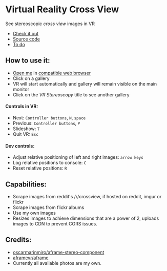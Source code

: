 # Virtual Reality Cross View
See stereoscopic *cross view* images in VR

* [Check it out](http://amadeusw.com/vr-stereoscopy/webui/)
* [Source code](https://github.com/AmadeusW/vr-stereoscopy/)
* [To do](https://github.com/AmadeusW/vr-stereoscopy/issues)

## How to use it:

* [Open me](http://amadeusw.com/vr-stereoscopy/webui/) in [compatible web browser](https://github.com/AmadeusW/vr-stereoscopy/issues/8)
* Click on a gallery
 * VR will start automatically and gallery will remain visible on the main monitor
* Click on the _VR Stereoscopy_ title to see another gallery

#### Controls in VR:

* Next: `Controller buttons`, `N`, `space`
* Previous: `Controller buttons`, `P`
* Slideshow: `T`
* Quit VR: `Esc`

#### Dev controls:

* Adjust relative positioning of left and right images: `arrow keys`
* Log relative positions to console: `C`
* Reset relative positions: `R`

## Capabilities:

* Scrape images from reddit's /r/crossview, if hosted on reddit, imgur or flickr
* Scrape images from flickr albums
* Use my own images
* Resizes images to achieve dimensions that are a power of 2, uploads images to CDN to prevent CORS issues.

## Credits:
- [oscarmarinmiro/aframe-stereo-component](https://github.com/oscarmarinmiro/aframe-stereo-component)
- [aframevr/aframe](https://github.com/aframevr/aframe)
- Currently all available photos are my own.
